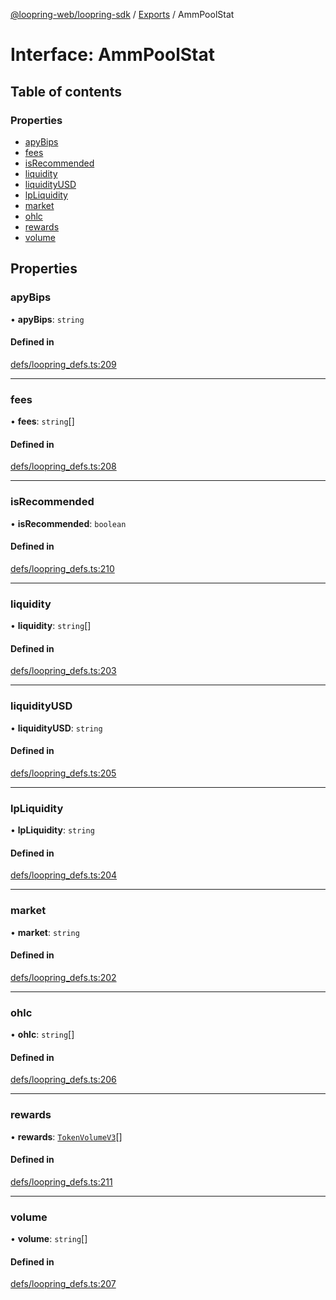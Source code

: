 [@loopring-web/loopring-sdk](../README.md) / [Exports](../modules.md) / AmmPoolStat

# Interface: AmmPoolStat

## Table of contents

### Properties

- [apyBips](AmmPoolStat.md#apybips)
- [fees](AmmPoolStat.md#fees)
- [isRecommended](AmmPoolStat.md#isrecommended)
- [liquidity](AmmPoolStat.md#liquidity)
- [liquidityUSD](AmmPoolStat.md#liquidityusd)
- [lpLiquidity](AmmPoolStat.md#lpliquidity)
- [market](AmmPoolStat.md#market)
- [ohlc](AmmPoolStat.md#ohlc)
- [rewards](AmmPoolStat.md#rewards)
- [volume](AmmPoolStat.md#volume)

## Properties

### apyBips

• **apyBips**: `string`

#### Defined in

[defs/loopring_defs.ts:209](https://github.com/Loopring/loopring_sdk/blob/538bd47/src/defs/loopring_defs.ts#L209)

___

### fees

• **fees**: `string`[]

#### Defined in

[defs/loopring_defs.ts:208](https://github.com/Loopring/loopring_sdk/blob/538bd47/src/defs/loopring_defs.ts#L208)

___

### isRecommended

• **isRecommended**: `boolean`

#### Defined in

[defs/loopring_defs.ts:210](https://github.com/Loopring/loopring_sdk/blob/538bd47/src/defs/loopring_defs.ts#L210)

___

### liquidity

• **liquidity**: `string`[]

#### Defined in

[defs/loopring_defs.ts:203](https://github.com/Loopring/loopring_sdk/blob/538bd47/src/defs/loopring_defs.ts#L203)

___

### liquidityUSD

• **liquidityUSD**: `string`

#### Defined in

[defs/loopring_defs.ts:205](https://github.com/Loopring/loopring_sdk/blob/538bd47/src/defs/loopring_defs.ts#L205)

___

### lpLiquidity

• **lpLiquidity**: `string`

#### Defined in

[defs/loopring_defs.ts:204](https://github.com/Loopring/loopring_sdk/blob/538bd47/src/defs/loopring_defs.ts#L204)

___

### market

• **market**: `string`

#### Defined in

[defs/loopring_defs.ts:202](https://github.com/Loopring/loopring_sdk/blob/538bd47/src/defs/loopring_defs.ts#L202)

___

### ohlc

• **ohlc**: `string`[]

#### Defined in

[defs/loopring_defs.ts:206](https://github.com/Loopring/loopring_sdk/blob/538bd47/src/defs/loopring_defs.ts#L206)

___

### rewards

• **rewards**: [`TokenVolumeV3`](TokenVolumeV3.md)[]

#### Defined in

[defs/loopring_defs.ts:211](https://github.com/Loopring/loopring_sdk/blob/538bd47/src/defs/loopring_defs.ts#L211)

___

### volume

• **volume**: `string`[]

#### Defined in

[defs/loopring_defs.ts:207](https://github.com/Loopring/loopring_sdk/blob/538bd47/src/defs/loopring_defs.ts#L207)
